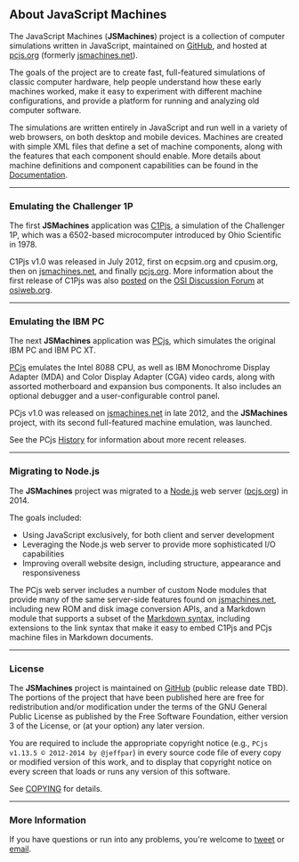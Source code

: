 About JavaScript Machines
---

The JavaScript Machines (**JSMachines**) project is a collection of computer simulations written in JavaScript,
maintained on [GitHub](http://github.com/), and hosted at [pcjs.org](http://www.pcjs.org/) (formerly
[jsmachines.net](http://jsmachines.net/)).

The goals of the project are to create fast, full-featured simulations of classic computer
hardware, help people understand how these early machines worked, make it easy to experiment with different machine
configurations, and provide a platform for running and analyzing old computer software.

The simulations are written entirely in JavaScript and run well in a variety of web browsers, on both
desktop and mobile devices.  Machines are created with simple XML files that define a set of machine components,
along with the features that each component should enable.  More details about machine definitions and component
capabilities can be found in the [Documentation](/docs/).

---

### Emulating the Challenger 1P

The first **JSMachines** application was [C1Pjs](/docs/c1pjs/), a simulation of the
Challenger 1P, which was a 6502-based microcomputer introduced by Ohio Scientific in 1978.

C1Pjs v1.0 was released in July 2012, first on ecpsim.org and cpusim.org, then on [jsmachines.net](http://jsmachines.net/c1pjs),
and finally [pcjs.org](http://www.pcjs.org/). More information about the first release of C1Pjs was also 
[posted](http://osiweb.org/osiforum/viewtopic.php?f=3&t=103) on the [OSI Discussion Forum](http://osiweb.org/osiforum/index.php)
at [osiweb.org](http://osiweb.org/).

---

### Emulating the IBM PC

The next **JSMachines** application was [PCjs](/docs/about/pcjs/), which simulates the original IBM PC and IBM PC XT.

[PCjs](/docs/about/pcjs/) emulates the Intel 8088 CPU, as well as IBM Monochrome Display Adapter (MDA) and
Color Display Adapter (CGA) video cards, along with assorted motherboard and expansion bus components.  It also
includes an optional debugger and a user-configurable control panel.

PCjs v1.0 was released on [jsmachines.net](http://jsmachines.net/) in late 2012, and the **JSMachines** project,
with its second full-featured machine emulation, was launched.

See the PCjs [History](/docs/about/pcjs/) for information about more recent releases.

---

### Migrating to Node.js

The **JSMachines** project was migrated to a [Node.js](http://nodejs.org) web server ([pcjs.org](http://www.pcjs.org/))
in 2014.

The goals included:

- Using JavaScript exclusively, for both client and server development
- Leveraging the Node.js web server to provide more sophisticated I/O capabilities
- Improving overall website design, including structure, appearance and responsiveness

The PCjs web server includes a number of custom Node modules that provide many of the same server-side features
found on [jsmachines.net](http://jsmachines.net/), including new ROM and disk image conversion APIs, and a
Markdown module that supports a subset of the [Markdown syntax](http://daringfireball.net/projects/markdown/syntax),
including extensions to the link syntax that make it easy to embed C1Pjs and PCjs machine files in Markdown documents.

---

### License

The **JSMachines** project is maintained on [GitHub](http://github.com/) (public release date TBD).  The portions
of the project that have been published here are free for redistribution and/or modification under the terms
of the GNU General Public License as published by the Free Software Foundation, either version 3 of the License,
or (at your option) any later version.

You are required to include the appropriate copyright notice (e.g., `PCjs v1.13.5 © 2012-2014 by @jeffpar`)
in every source code file of every copy or modified version of this work, and to display that copyright notice
on every screen that loads or runs any version of this software.

See [COPYING](/COPYING) for details.

---

### More Information

If you have questions or run into any problems, you're welcome to [tweet](http://twitter.com/jeffpar) or
[email](mailto:Jeff@pcjs.org).